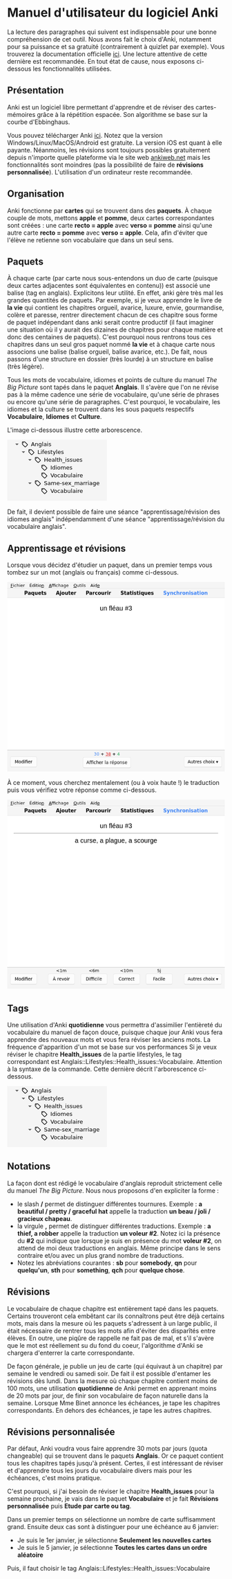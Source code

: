 # Manuel d'utilisateur du logiciel Anki

La lecture des paragraphes qui suivent est indispensable pour une bonne compréhension de cet outil. Nous avons fait le choix d'Anki, notamment pour sa puissance et sa gratuité
(contrairement à quizlet par exemple). Vous trouverez la documentation officielle [ici](https://apps.ankiweb.net/docs/manual.fr.html).
Une lecture attentive de cette dernière est recommandée. En tout état de cause, nous exposons ci-dessous les fonctionnalités utilisées.

## Présentation

Anki est un logiciel libre permettant d'apprendre et de réviser des cartes-mémoires grâce à la répétition espacée. Son algorithme se base sur la courbe d'Ebbinghaus.

Vous pouvez télécharger Anki [ici](https://apps.ankiweb.net/). Notez que la version Windows/Linux/MacOS/Android est gratuite. La version iOS est quant
à elle payante. Néanmoins, les révisions sont toujours possibles gratuitement depuis n'importe quelle plateforme via le site web [ankiweb.net](https://ankiweb.net) mais
les fonctionnalités sont moindres (pas la possibilité de faire de **révisions personnalisée**). L'utilisation d'un ordinateur reste recommandée.

## Organisation

Anki fonctionne par **cartes** qui se trouvent dans des **paquets**.
À chaque couple de mots, mettons **apple** et **pomme**, deux cartes correspondantes sont créées : une carte **recto = apple** avec **verso = pomme** ainsi
qu'une autre carte **recto = pomme** avec **verso = apple**. Cela, afin d'éviter que l'élève ne retienne son vocabulaire que dans un seul sens.

## Paquets

À chaque carte (par carte nous sous-entendons un duo de carte (puisque deux cartes adjacentes sont équivalentes en contenu)) est associé une balise (tag en anglais).
Explicitons leur utilité. En effet, anki gère très mal les grandes quantités de paquets. Par exemple, si je veux apprendre le livre de **la vie** qui contient les chapitres orgueil, avarice, luxure, envie, gourmandise, colère et paresse, rentrer directement chacun de ces chapitre sous forme de paquet indépendant dans anki serait contre productif (il faut imaginer une situation où il y aurait des dizaines de chapitres pour chaque matière et donc des centaines de paquets).
C'est pourquoi nous rentrons tous ces chapitres dans un seul gros paquet nommé **la vie** et à chaque carte nous associons une balise (balise orgueil, balise avarice, etc.). De fait, nous passons
d'une structure en dossier (très lourde) à un structure en balise (très légère).

Tous les mots de vocabulaire, idiomes et points de culture du manuel *The Big Picture* sont tapés dans le paquet **Anglais**.
Il s'avère que l'on ne révise pas à la même cadence une série de vocabulaire, qu'une série de phrases ou encore qu'une série de paragraphes.
C'est pourquoi, le vocabulaire, les idiomes et la culture se trouvent dans les sous paquets respectifs **Vocabulaire**, **Idiomes** et **Culture**.

L'image ci-dessous illustre cette arborescence.

![accueil](/images/tags.png)

De fait, il devient possible de faire une séance "apprentissage/révision des idiomes anglais" indépendamment d'une séance "apprentissage/révision du vocabulaire anglais".

## Apprentissage et révisions

Lorsque vous décidez d'étudier un paquet, dans un premier temps vous tombez sur un mot (anglais ou français) comme ci-dessous.

![recto](/images/recto.png)

À ce moment, vous cherchez mentalement (ou à voix haute !) le traduction puis vous vérifiez votre réponse comme ci-dessous.

![verso](/images/verso.png)


## Tags

Une utilisation d'Anki **quotidienne** vous permettra d'assimilier l'entièreté du vocabulaire du manuel de façon douce, puisque chaque jour Anki vous fera apprendre des nouveaux mots
et vous fera réviser les anciens mots. La fréquence d'apparition d'un mot se base sur vos performances 
Si je veux réviser le chapitre **Health_issues** de la partie lifestyles, le tag correspondant est Anglais::Lifestyles::Health_issues::Vocabulaire. Attention à la syntaxe de la commande.
Cette dernière décrit l'arborescence ci-dessous.

![tags](/images/tags.png)

## Notations

La façon dont est rédigé le vocabulaire d'anglais reproduit strictement celle du manuel *The Big Picture*. Nous nous proposons d'en expliciter la forme :
- le slash **/** permet de distinguer différentes tournures. Exemple : **a beautiful / pretty / graceful hat** appelle la traduction **un beau / joli / gracieux chapeau**.
- la virgule **,** permet de distinguer différentes traductions. Exemple : **a thief, a robber** appelle la traduction **un voleur #2**. Notez ici la présence du **#2** qui indique que
lorsque je suis en présence du mot **voleur #2**, on attend de moi deux traductions en anglais. Même principe dans le sens contraire et/ou avec un plus grand nombre de traductions.
- Notez les abréviations courantes : **sb** pour **somebody**, **qn** pour **quelqu'un**, **sth** pour **something**, **qch** pour **quelque chose**.


## Révisions

Le vocabulaire de chaque chapitre est entièrement tapé dans les paquets. Certains trouveront cela embêtant car ils connaîtrons peut être déjà certains mots, mais dans la mesure
où les paquets s'adressent à un large public, il était nécessaire de rentrer tous les mots afin d'éviter des disparîtés entre élèves. En outre, une piqûre de rappelle ne fait pas de mal, et s'il
s'avère que le mot est réellement su du fond du coeur, l'algorithme d'Anki se chargera d'enterrer la carte correspondante.

De façon générale, je publie un jeu de carte (qui équivaut à un chapitre) par semaine le vendredi ou samedi soir. De fait il est possible d'entamer les révisions dès lundi. Dans la mesure où chaque chapitre contient moins de 100 mots, une utilisation **quotidienne** de Anki permet en apprenant moins de 20 mots par jour, de finir son vocabulaire de façon naturelle dans la semaine. Lorsque Mme Binet annonce
les échéances, je tape les chapitres correspondants. En dehors des échéances, je tape les autres chapitres.

## Révisions personnalisée

Par défaut, Anki voudra vous faire apprendre 30 mots par jours (quota changeable) qui se trouvent dans le paquets **Anglais**. Or ce paquet contient tous les chapitres tapés jusqu'à présent. Certes, il est intéressant de réviser et d'apprendre tous les jours du vocabulaire divers mais pour les échéances, c'est moins pratique.

C'est pourquoi, si j'ai besoin de réviser le chapitre **Health_issues** pour la semaine prochaine, je vais dans le paquet **Vocabulaire** et je fait **Révisions personnalisée** puis **Etude par carte ou tag**.

Dans un premier temps on sélectionne un nombre de carte suffisamment grand.
Ensuite deux cas sont à distinguer pour une échéance au 6 janvier:
- Je suis le 1er janvier, je sélectionne **Seulement les nouvelles cartes**
- Je suis le 5 janvier, je sélectionne **Toutes les cartes dans un ordre aléatoire**

Puis, il faut choisir le tag Anglais::Lifestyles::Health_issues::Vocabulaire
